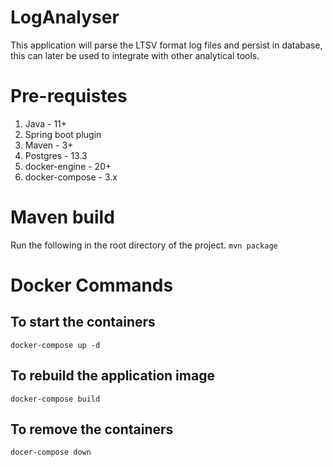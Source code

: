 # LogAnalyser
This application will parse the LTSV format log files and persist in database, this can later be used to integrate with other analytical tools.


# Pre-requistes 
1. Java - 11+
2. Spring boot plugin
3. Maven - 3+
4. Postgres - 13.3
5. docker-engine - 20+
6. docker-compose - 3.x

# Maven build
Run the following in the root directory of the project.
``` mvn package ```

# Docker Commands
## To start the containers 
``` docker-compose up -d ``` 
## To rebuild the application image 
``` docker-compose build ```
## To remove the containers 
``` docer-compose down ```


